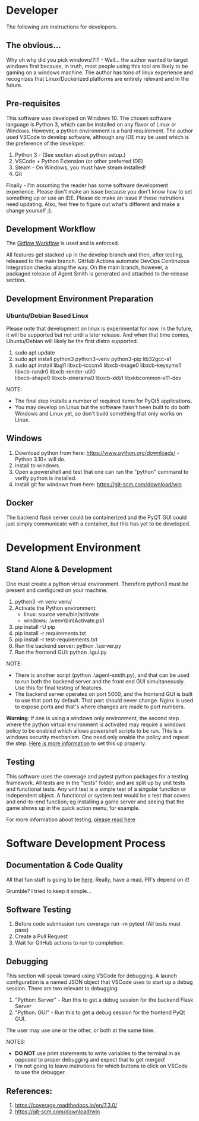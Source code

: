 
# Developer

The following are instructions for developers.

## The obvious...

Why oh why did you pick windows!?!? - Well... the author wanted to target windows first because, in truth,
most people using this tool are likely to be gaming on a windows machine.  The author has tons of linux
experience and recognizes that Linux/Dockerized platforms are entirely relevant and in the future.

## Pre-requisites

This software was developed on Windows 10. The chosen software language is Python 3, which can be installed
on any flavor of Linux or Windows.  However, a python environment is a hard requirement. The author used VSCode to
develop software, although any IDE may be used which is the preference of the developer.

1. Python 3 - (See section about python setup.)
2. VSCode + Python Extension (or other preferred IDE)
3. Steam - On Windows, you must have steam installed!
4. Git

Finally - I'm assuming the reader has some software development experience.  Please don't make an issue because you
don't know how to set something up or use an IDE.  Please do make an issue if these instrutions need updating.  Also,
feel free to figure out what's different and make a change yourself ;).

## Development Workflow

The [Gitflow Workflow](https://www.atlassian.com/git/tutorials/comparing-workflows/gitflow-workflow)
is used and is enforced.

All features get stacked up in the develop branch and then, after testing, released to the main branch.
GitHub Actions automate DevOps Continuous Integration checks along the way.  On the main branch, however,
a packaged release of Agent Smith is generated and attached to the release section.

## Development Environment Preparation

### Ubuntu/Debian Based Linux

Please note that development on linux is experimental for now.  In the future, it will be supported
but not until a later release.  And when that time comes, Ubuntu/Debian will likely be the first
distro supported.

1. sudo apt update
2. sudo apt install python3 python3-venv python3-pip lib32gcc-s1
3. sudo apt install libgl1 libxcb-icccm4 libxcb-image0 libxcb-keysyms1 libxcb-randr0 libxcb-render-util0 \
   libxcb-shape0 libxcb-xinerama0 libxcb-xkb1 libxkbcommon-x11-dev

NOTE:
   - The final step installs a number of required items for PyQt5 applications.
   - You may develop on Linux but the software hasn't been built to do both Windows and Linux yet, so don't build
     something that only works on Linux.

## Windows

1. Download python from here: https://www.python.org/downloads/ - Python 3.10+ will do.
2. install to windows.
3. Open a powershell and test that one can run the "python" command to verify python is installed.
4. install git for windows from here: https://git-scm.com/download/win

## Docker

The backend flask server could be containerized and the PyQT GUI could just simply communicate with
a container, but this has yet to be developed.

# Development Environment

## Stand Alone & Development

One must create a python virtual environment.  Therefore python3 must be present and configured on your machine.

1. python3 -m venv venv/
2. Activate the Python environment:
   - linux: source venv/bin/activate
   - windows:  .\venv\bin\Activate.ps1
3. pip install -U pip
4. pip install -r requirements.txt
5. pip install -r test-requirements.txt
6. Run the backend server: python .\server.py
7. Run the frontend GUI: python .\gui.py

NOTE:
   - There is another script (python .\agent-smith.py), and that can be used to run both the backend server and the front
     end GUI simultaneously.  Use this for final testing of features.
   - The backend server operates on port 5000, and the frontend GUI is built to use that port by default.
     That port should never change. Nginx is used to expose ports and that's where changes are made to
     port numbers.

**Warning**: If one is using a windows only environment, the second step where the python virtual environment is activated
may require a windows policy to be enabled which allows powershell scripts to be run.  This is a windows security
mechanism.  One need only enable the policy and repeat the step.  [Here is more information](https://learn.microsoft.com/en-us/powershell/module/microsoft.powershell.security/set-executionpolicy?view=powershell-7.3)
to set this up properly.

## Testing

This software uses the coverage and pytest python packages for a testing framework.  All tests are in the "tests" folder,
and are split up by unit tests and functional tests.  Any unit test is a simple test of a singular function or independent
object.  A functional or system test would be a test that covers and end-to-end function; eg installing a game server and
seeing that the game shows up in the quick action menu, for example.

For more information about testing, [please read here](./testing.md)

# Software Development Process

## Documentation & Code Quality

All that fun stuff is going to be [here](./software-code-quality.md).  Really, have a read, PR's depend on it!

Grumble? I tried to keep it simple...

## Software Testing

1. Before code submission run: coverage run -m pytest  (All tests must pass)
2. Create a Pull Request
3. Wait for GitHub actions to run to completion.

## Debugging

This section will speak toward using VSCode for debugging.  A launch configuration is a named JSON object that VSCode
uses to start up a debug session.  There are two relevant to debugging:

1. "Python: Server" - Run this to get a debug session for the backend Flask Server
2. "Python: GUI" - Run this to get a debug session for the frontend PyQt GUI.

The user may use one or the other, or both at the same time.

NOTES:
   - **DO NOT** use print statements to write variables to the terminal in as opposed to proper debugging and expect
     that to get merged!
   - I'm not going to leave instrutions for which buttons to click on VSCode to use the debugger.

## References:

1. https://coverage.readthedocs.io/en/7.3.0/
2. https://git-scm.com/download/win